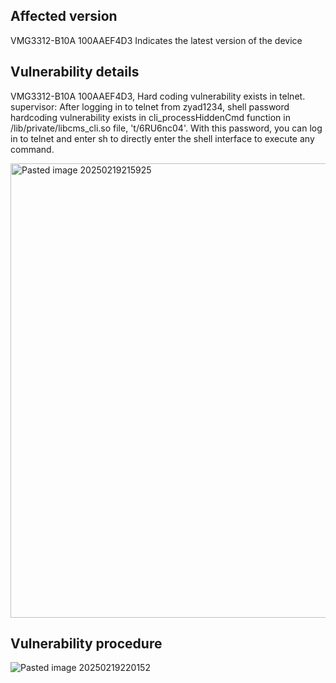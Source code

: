## Affected version 

VMG3312-B10A 100AAEF4D3 Indicates the latest version of the device
## Vulnerability details 

VMG3312-B10A 100AAEF4D3, Hard coding vulnerability exists in telnet. supervisor: After logging in to telnet from zyad1234, shell password hardcoding vulnerability exists in cli_processHiddenCmd function in /lib/private/libcms_cli.so file, 't/6RU6nc04'. With this password, you can log in to telnet and enter sh to directly enter the shell interface to execute any command.

<img width="727" alt="Pasted image 20250219215925" src="https://github.com/user-attachments/assets/90c04678-f052-4f6b-8546-2cb3817522c9" />

## Vulnerability procedure

![Pasted image 20250219220152](https://github.com/user-attachments/assets/aec38b0f-645c-4af1-9c03-6e9c35eb8af1)


